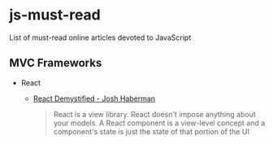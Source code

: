 js-must-read
============

List of must-read online articles devoted to JavaScript

## MVC Frameworks
- React 
  - [React Demystified - Josh Haberman](http://blog.reverberate.org/2014/02/react-demystified.html)
  
    > React is a view library. React doesn't impose anything about your models. A React component is a view-level concept and a component's state is just the state of that portion of the UI 
